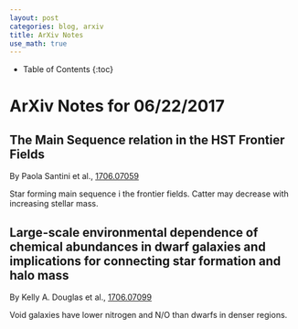 ```yaml
---
layout: post
categories: blog, arxiv
title: ArXiv Notes
use_math: true
---
```


* Table of Contents
{:toc}


# ArXiv Notes for 06/22/2017

## The Main Sequence relation in the HST Frontier Fields


By Paola Santini et al., [1706.07059](https://arxiv.org/abs/1706.07059)

Star forming main sequence i the frontier fields.  Catter may decrease with increasing stellar mass.  

## Large-scale environmental dependence of chemical abundances in dwarf galaxies and implications for connecting star formation and halo mass

By Kelly A. Douglas et al., [1706.07099](https://arxiv.org/abs/1706.07099)

Void galaxies have lower nitrogen and N/O than dwarfs in denser regions. 
